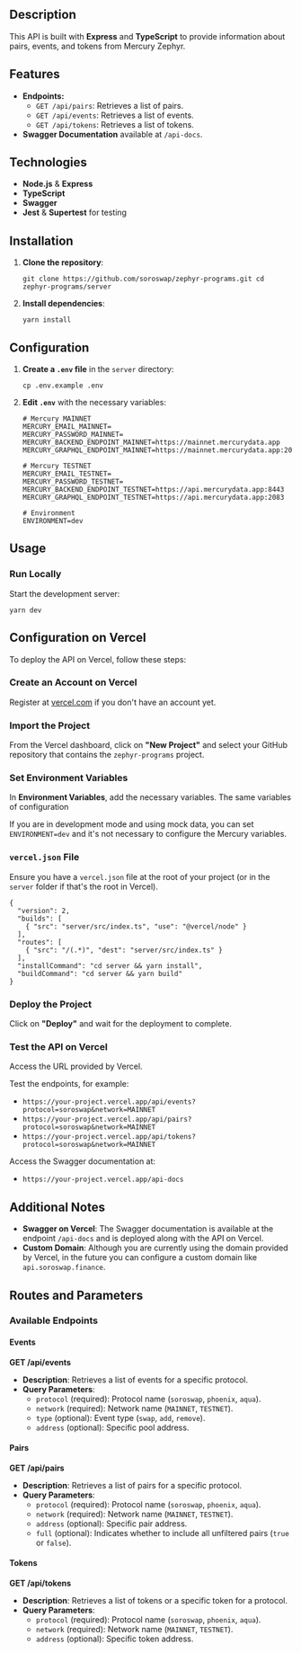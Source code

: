 ## Description

This API is built with **Express** and **TypeScript** to provide information about pairs, events, and tokens from Mercury Zephyr.

## Features

- **Endpoints:**
  - `GET /api/pairs`: Retrieves a list of pairs.
  - `GET /api/events`: Retrieves a list of events.
  - `GET /api/tokens`: Retrieves a list of tokens.
- **Swagger Documentation** available at `/api-docs`.

## Technologies

- **Node.js** & **Express**
- **TypeScript**
- **Swagger**
- **Jest** & **Supertest** for testing

## Installation

1. **Clone the repository**:

    `git clone https://github.com/soroswap/zephyr-programs.git
    cd zephyr-programs/server`

2. **Install dependencies**:

    `yarn install`

## Configuration

1. **Create a `.env` file** in the `server` directory:

    `cp .env.example .env`

2. **Edit `.env`** with the necessary variables:

    ```env
    # Mercury MAINNET
    MERCURY_EMAIL_MAINNET=
    MERCURY_PASSWORD_MAINNET=
    MERCURY_BACKEND_ENDPOINT_MAINNET=https://mainnet.mercurydata.app
    MERCURY_GRAPHQL_ENDPOINT_MAINNET=https://mainnet.mercurydata.app:2083

    # Mercury TESTNET
    MERCURY_EMAIL_TESTNET=
    MERCURY_PASSWORD_TESTNET=
    MERCURY_BACKEND_ENDPOINT_TESTNET=https://api.mercurydata.app:8443
    MERCURY_GRAPHQL_ENDPOINT_TESTNET=https://api.mercurydata.app:2083

    # Environment
    ENVIRONMENT=dev
    ```

## Usage

### Run Locally

Start the development server:

`yarn dev`

## Configuration on Vercel

To deploy the API on Vercel, follow these steps:

### Create an Account on Vercel

Register at [vercel.com](https://vercel.com) if you don't have an account yet.

### Import the Project

From the Vercel dashboard, click on **"New Project"** and select your GitHub repository that contains the `zephyr-programs` project.

### Set Environment Variables

In **Environment Variables**, add the necessary variables. The same variables of configuration

If you are in development mode and using mock data, you can set `ENVIRONMENT=dev` and it's not necessary to configure the Mercury variables.

### `vercel.json` File

Ensure you have a `vercel.json` file at the root of your project (or in the `server` folder if that's the root in Vercel).

```
{
  "version": 2,
  "builds": [
    { "src": "server/src/index.ts", "use": "@vercel/node" }
  ],
  "routes": [
    { "src": "/(.*)", "dest": "server/src/index.ts" }
  ],
  "installCommand": "cd server && yarn install",
  "buildCommand": "cd server && yarn build"
}
```

### Deploy the Project

Click on **"Deploy"** and wait for the deployment to complete.

### Test the API on Vercel

Access the URL provided by Vercel.

Test the endpoints, for example:

- `https://your-project.vercel.app/api/events?protocol=soroswap&network=MAINNET`
- `https://your-project.vercel.app/api/pairs?protocol=soroswap&network=MAINNET`
- `https://your-project.vercel.app/api/tokens?protocol=soroswap&network=MAINNET`

Access the Swagger documentation at:

- `https://your-project.vercel.app/api-docs`

## Additional Notes

- **Swagger on Vercel**: The Swagger documentation is available at the endpoint `/api-docs` and is deployed along with the API on Vercel.
- **Custom Domain**: Although you are currently using the domain provided by Vercel, in the future you can configure a custom domain like `api.soroswap.finance`.

## Routes and Parameters

### Available Endpoints

#### Events

**GET /api/events**

- **Description**: Retrieves a list of events for a specific protocol.
- **Query Parameters**:
  - `protocol` (required): Protocol name (`soroswap`, `phoenix`, `aqua`).
  - `network` (required): Network name (`MAINNET`, `TESTNET`).
  - `type` (optional): Event type (`swap`, `add`, `remove`).
  - `address` (optional): Specific pool address.

#### Pairs

**GET /api/pairs**

- **Description**: Retrieves a list of pairs for a specific protocol.
- **Query Parameters**:
  - `protocol` (required): Protocol name (`soroswap`, `phoenix`, `aqua`).
  - `network` (required): Network name (`MAINNET`, `TESTNET`).
  - `address` (optional): Specific pair address.
  - `full` (optional): Indicates whether to include all unfiltered pairs (`true` or `false`).

#### Tokens

**GET /api/tokens**

- **Description**: Retrieves a list of tokens or a specific token for a protocol.
- **Query Parameters**:
  - `protocol` (required): Protocol name (`soroswap`, `phoenix`, `aqua`).
  - `network` (required): Network name (`MAINNET`, `TESTNET`).
  - `address` (optional): Specific token address.